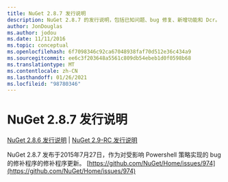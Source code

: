 ```yaml
---
title: NuGet 2.8.7 发行说明
description: NuGet 2.8.7 的发行说明，包括已知问题、bug 修复、新增功能和 Dcr。
author: JonDouglas
ms.author: jodou
ms.date: 11/11/2016
ms.topic: conceptual
ms.openlocfilehash: 6f7098346c92ca67048938faf70d512e36c434a9
ms.sourcegitcommit: ee6c3f203648a5561c809db54ebeb1d0f0598b68
ms.translationtype: MT
ms.contentlocale: zh-CN
ms.lasthandoff: 01/26/2021
ms.locfileid: "98780346"
---
```

# <a name="nuget-287-release-notes"></a>NuGet 2.8.7 发行说明

[NuGet 2.8.6 发行说明](../release-notes/nuget-2.8.6.md)  | [NuGet 2.9-RC 发行说明](../release-notes/nuget-2.9-RC.md)

NuGet 2.8.7 发布于2015年7月27日，作为对受影响 Powershell 策略实现的 bug 的修补程序的修补程序更新。
[https://github.com/NuGet/Home/issues/974](https://github.com/NuGet/Home/issues/974)